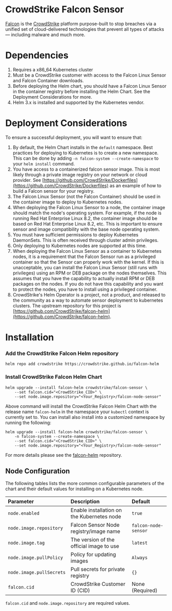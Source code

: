 # CrowdStrike Falcon Sensor

[Falcon](https://www.crowdstrike.com/) is the [CrowdStrike](https://www.crowdstrike.com/)
platform purpose-built to stop breaches via a unified set of cloud-delivered
technologies that prevent all types of attacks — including malware and much
more.

# Dependencies

1. Requires a x86_64 Kubernetes cluster
1. Must be a CrowdStrike customer with access to the Falcon Linux Sensor and Falcon Container downloads.
1. Before deploying the Helm chart, you should have a Falcon Linux Sensor in the container registry before installing the Helm Chart. See the Deployment Considerations for more.
1. Helm 3.x is installed and supported by the Kubernetes vendor.

# Deployment Considerations

To ensure a successful deployment, you will want to ensure that:
1. By default, the Helm Chart installs in the `default` namespace. Best practices for deploying to Kubernetes is to create a new namespace. This can be done by adding `-n falcon-system --create-namespace` to your `helm install` command.
1. You have access to a containerized falcon sensor image. This is most likely through a private image registry on your network or cloud provider. See [https://github.com/CrowdStrike/Dockerfiles](https://github.com/CrowdStrike/Dockerfiles) as an example of how to build a Falcon sensor for your registry.
1. The Falcon Linux Sensor (not the Falcon Container) should be used in the container image to deploy to Kubernetes nodes.
1. When deploying the Falcon Linux Sensor to a node, the container image should match the node's operating system. For example, if the node is running Red Hat Enterprise Linux 8.2, the container image should be based on Red Hat Enterprise Linux 8.2, etc. This is important to ensure sensor and image compatibility with the base node operating system.
1. You must have sufficient permissions to deploy Kubernetes DaemonSets. This is often received through cluster admin privileges.
1. Only deploying to Kubernetes nodes are supported at this time.
1. When deploying the Falcon Linux Sensor as a container to Kubernetes nodes, it is a requirement that the Falcon Sensor run as a privileged container so that the Sensor can properly work with the kernel. If this is unacceptable, you can install the Falcon Linux Sensor (still runs with privileges) using an RPM or DEB package on the nodes themselves. This assumes that you have the capability to actually install RPM or DEB packages on the nodes. If you do not have this capability and you want to protect the nodes, you have to install using a privileged container.
1. CrowdStrike's Helm Operator is a project, not a product, and released to the community as a way to automate sensor deployment to kubernetes clusters. The upstream repository for this project is [https://github.com/CrowdStrike/falcon-helm](https://github.com/CrowdStrike/falcon-helm).

# Installation

### Add the CrowdStrike Falcon Helm repository

```
helm repo add crowdstrike https://crowdstrike.github.io/falcon-helm
```

### Install CrowdStrike Falcon Helm Chart

```
helm upgrade --install falcon-helm crowdstrike/falcon-sensor \
    --set falcon.cid="<CrowdStrike_CID>" \
    --set node.image.repository="<Your_Registry>/falcon-node-sensor"
```

Above command will install the CrowdStrike Falcon Helm Chart with the release name `falcon-helm` in the namespace your `kubectl` context is currently set to.
You can install also install into a customized namespace by running the following:

```
helm upgrade --install falcon-helm crowdstrike/falcon-sensor \
    -n falcon-system --create-namespace \
    --set falcon.cid="<CrowdStrike_CID>" \
    --set node.image.repository="<Your_Registry>/falcon-node-sensor"
```

For more details please see the [falcon-helm](https://github.com/CrowdStrike/falcon-helm) repository.

## Node Configuration

The following tables lists the more common configurable parameters of the chart and their default values for installing on a Kubernetes node.

| Parameter                       | Description                                                          | Default                                   |
|:--------------------------------|:---------------------------------------------------------------------|:----------------------------------------- |
| `node.enabled`                  | Enable installation on the Kubernetes node                           | `true`                                    |
| `node.image.repository`         | Falcon Sensor Node registry/image name                               | `falcon-node-sensor`                      |
| `node.image.tag`                | The version of the official image to use                             | `latest`                                  |
| `node.image.pullPolicy`         | Policy for updating images                                           | `Always`                                  |
| `node.image.pullSecrets`        | Pull secrets for private registry                                    | `{}`                                      |
| `falcon.cid`                    | CrowdStrike Customer ID (CID)                                        | None       (Required)                     |

`falcon.cid` and `node.image.repository` are required values.

